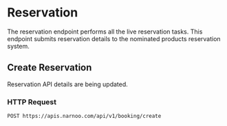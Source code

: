 # Reservation

The reservation endpoint performs all the live reservation tasks. This endpoint submits reservation details to the nominated products reservation system.

## Create Reservation

<aside class="notice">
Reservation API details are being updated.
</aside>

### HTTP Request

`POST https://apis.narnoo.com/api/v1/booking/create`
